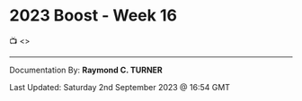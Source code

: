 # 2023 Boost - Week 16

📺 <>







---

Documentation By: **Raymond C. TURNER**

Last Updated: Saturday 2nd September 2023 @ 16:54 GMT